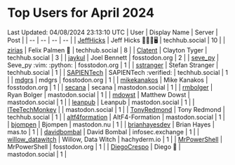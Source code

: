 # Top Users for April 2024
Last Updated: 04/08/2024 23:13:10 UTC
| User | Display Name | Server | Post |
| -- | -- | -- | -- |
| [JeffHicks](https://techhub.social/@JeffHicks) | Jeff Hicks 🐶🎼🍷🖥️ | techhub.social | 10 |
| [zirias](https://techhub.social/@zirias) | Felix Palmen 📯 | techhub.social | 8 |
| [Clatent](https://techhub.social/@Clatent) | Clayton Tyger | techhub.social | 3 |
| [jaykul](https://fosstodon.org/@jaykul) | Joel Bennett | fosstodon.org | 2 |
| [seve_py](https://fosstodon.org/@seve_py) | Seve_py :vim: :python: | fosstodon.org | 1 |
| [sstranger](https://techhub.social/@sstranger) | Stefan Stranger | techhub.social | 1 |
| [SAPIENTech](https://techhub.social/@SAPIENTech) | SAPIENTech :verified: | techhub.social | 1 |
| [mdgrs](https://fosstodon.org/@mdgrs) | mdgrs | fosstodon.org | 1 |
| [mikekanakos](https://fosstodon.org/@mikekanakos) | Mike Kanakos | fosstodon.org | 1 |
| [secana](https://mastodon.social/@secana) | secana | mastodon.social | 1 |
| [rmbolger](https://mastodon.social/@rmbolger) | Ryan Bolger | mastodon.social | 1 |
| [mdowst](https://mastodon.social/@mdowst) | Matthew Dowst | mastodon.social | 1 |
| [leanpub](https://mastodon.social/@leanpub) | Leanpub | mastodon.social | 1 |
| [ITeeTechMonkey](https://mastodon.social/@ITeeTechMonkey) |  | mastodon.social | 1 |
| [TonyRedmond](https://techhub.social/@TonyRedmond) | Tony Redmond | techhub.social | 1 |
| [altf4formation](https://mastodon.social/@altf4formation) | AltF4-Formation | mastodon.social | 1 |
| [bjompen](https://mastodon.nu/@bjompen) | Bjompen | mastodon.nu | 1 |
| [brianhayesdev](https://mas.to/@brianhayesdev) | Brian Hayes | mas.to | 1 |
| [davidbombal](https://infosec.exchange/@davidbombal) | David Bombal | infosec.exchange | 1 |
| [willow_datawitch](https://hachyderm.io/@willow_datawitch) | Willow, Data Witch | hachyderm.io | 1 |
| [MrPowerShell](https://fosstodon.org/@MrPowerShell) | MrPowerShell | fosstodon.org | 1 |
| [DiegoCrespo](https://mastodon.social/@DiegoCrespo) | Diego 🌲 | mastodon.social | 1 |
